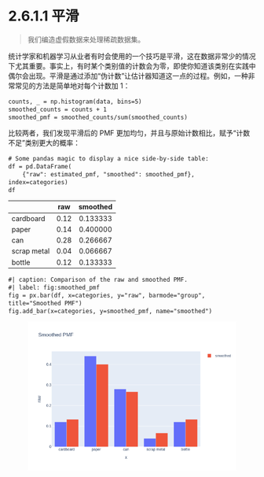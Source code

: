 # 2.6.1.1 平滑

> 我们编造虚假数据来处理稀疏数据集。

统计学家和机器学习从业者有时会使用的一个技巧是平滑，这在数据非常少的情况下尤其重要。事实上，有时某个类别值的计数会为零，即使你知道该类别在实践中偶尔会出现。平滑是通过添加“伪计数”让估计器知道这一点的过程。例如，一种非常常见的方法是简单地对每个计数加 1：

```
counts, _ = np.histogram(data, bins=5)
smoothed_counts = counts + 1
smoothed_pmf = smoothed_counts/sum(smoothed_counts)
```

比较两者，我们发现平滑后的 PMF 更加均匀，并且与原始计数相比，赋予“计数不足”类别更大的概率：

```
# Some pandas magic to display a nice side-by-side table:
df = pd.DataFrame(
    {"raw": estimated_pmf, "smoothed": smoothed_pmf}, index=categories)
df
```

|             |  raw | smoothed   |
| ----------- | :--: | :--------: |
| cardboard   | 0.12 |  0.133333  |
| paper       | 0.14 |  0.400000  |
| can         | 0.28 |  0.266667  |
| scrap metal | 0.04 |  0.066667  |
| bottle      | 0.12 |  0.133333  |

```
#| caption: Comparison of the raw and smoothed PMF.
#| label: fig:smoothed_pmf
fig = px.bar(df, x=categories, y="raw", barmode="group", title="Smoothed PMF")
fig.add_bar(x=categories, y=smoothed_pmf, name="smoothed")
```

<figure><img src="../../.gitbook/assets/image (9).png" alt=""><figcaption></figcaption></figure>
